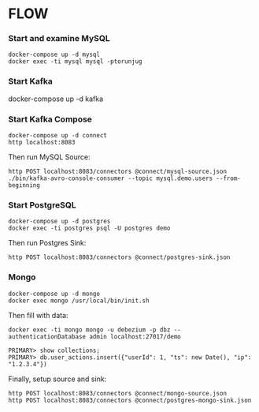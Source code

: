 # FLOW

### Start and examine MySQL

    docker-compose up -d mysql
    docker exec -ti mysql mysql -ptorunjug

### Start Kafka

docker-compose up -d kafka

### Start Kafka Compose

    docker-compose up -d connect
    http localhost:8083

Then run MySQL Source:

    http POST localhost:8083/connectors @connect/mysql-source.json
    ./bin/kafka-avro-console-consumer --topic mysql.demo.users --from-beginning

### Start PostgreSQL

    docker-compose up -d postgres
    docker exec -ti postgres psql -U postgres demo

Then run Postgres Sink:

    http POST localhost:8083/connectors @connect/postgres-sink.json

### Mongo

    docker-compose up -d mongo
    docker exec mongo /usr/local/bin/init.sh

Then fill with data:

    docker exec -ti mongo mongo -u debezium -p dbz --authenticationDatabase admin localhost:27017/demo

    PRIMARY> show collections;
    PRIMARY> db.user_actions.insert({"userId": 1, "ts": new Date(), "ip": "1.2.3.4"})

Finally, setup source and sink:

    http POST localhost:8083/connectors @connect/mongo-source.json 
    http POST localhost:8083/connectors @connect/postgres-mongo-sink.json

